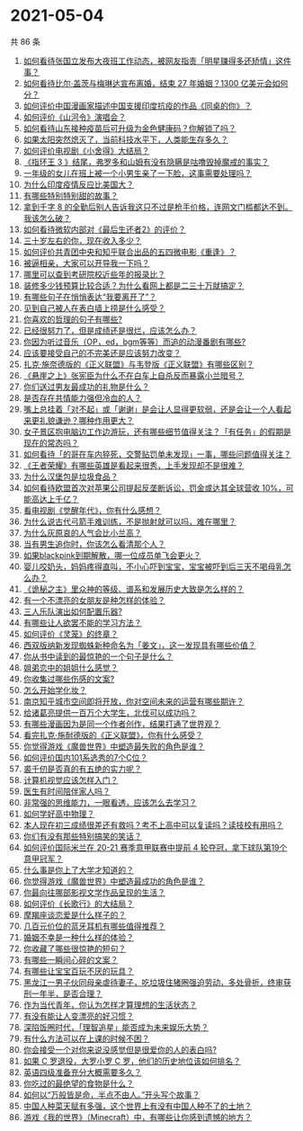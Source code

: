 # 2021-05-04

共 86 条

<!-- BEGIN -->
<!-- 最后更新时间 Tue May 04 2021 09:54:15 GMT+0800 (China Standard Time) -->

1. [如何看待张国立发布大夜班工作动态，被网友指责「明星赚得多还矫情」这件事？](https://www.zhihu.com/question/457625710)
2. [如何看待比尔·盖茨与梅琳达宣布离婚，结束 27 年婚姻？1300
   亿美元会如何分？](https://www.zhihu.com/question/457737040)
3. [如何评价中国漫画家描述中国支援印度抗疫的作品《同桌的你》？](https://www.zhihu.com/question/457620550)
4. [如何评价《山河令》演唱会？](https://www.zhihu.com/question/457706665)
5. [如何看待山东接种疫苗后可升级为金色健康码？你解锁了吗？](https://www.zhihu.com/question/457670626)
6. [如果太阳突然熄灭了，当前科技水平下，人类能生存多久？](https://www.zhihu.com/question/399868816)
7. [如何评价电视剧《小舍得》大结局？](https://www.zhihu.com/question/457690005)
8. [《指环王 3 》结尾，弗罗多和山姆有没有隐瞒是咕噜毁掉魔戒的事实？](https://www.zhihu.com/question/457495969)
9. [一年级的女儿在班上被一个小男生亲了一下脸，这事需要处理吗？](https://www.zhihu.com/question/449615832)
10. [为什么印度疫情反应比美国大？](https://www.zhihu.com/question/456804640)
11. [有哪些特别特别甜的故事？](https://www.zhihu.com/question/417468331)
12. [拿到千字 8
    的全勤后别人告诉我这只不过是枪手价格，连网文门槛都达不到。我该怎么破？](https://www.zhihu.com/question/457647042)
13. [如何看待微软内部对《最后生还者2》的评价？](https://www.zhihu.com/question/457639452)
14. [三十岁左右的你，现在收入多少？](https://www.zhihu.com/question/310923691)
15. [如何评价共青团中央和知乎联合出品的五四微电影《重逢》？](https://www.zhihu.com/question/457512856)
16. [被逼相亲，大家可以开导我一下吗？](https://www.zhihu.com/question/457592442)
17. [哪里可以查到考研院校近些年的报录比？](https://www.zhihu.com/question/367173234)
18. [装修多少钱预算比较合适？为什么看网上都是二三十万就搞定？](https://www.zhihu.com/question/441287480)
19. [有哪些句子在悄悄表达“我要离开了”？](https://www.zhihu.com/question/440637432)
20. [见到自己被人在表白墙上捞是什么感受？](https://www.zhihu.com/question/426184407)
21. [你喜欢的哲理的句子有哪些?](https://www.zhihu.com/question/431496102)
22. [已经很努力了，但是成绩还是很烂，应该怎么办？](https://www.zhihu.com/question/455175745)
23. [你因为听过音乐（OP，ed，bgm等等）而追的动漫番剧有哪些?](https://www.zhihu.com/question/456640204)
24. [应该要接受自己的不完美还是应该努力改变？](https://www.zhihu.com/question/278953449)
25. [扎克·施奈德版的《正义联盟》与韦登版《正义联盟》有哪些区别？](https://www.zhihu.com/question/449872864)
26. [《悬崖之上》张宪臣为什么不在白车上自杀反而暴露小兰暗号？](https://www.zhihu.com/question/457341025)
27. [你们送过男友最成功的礼物是什么？](https://www.zhihu.com/question/25865753)
28. [是否存在共情能力强但冷血的人？](https://www.zhihu.com/question/267512045)
29. [嘴上总挂着「对不起」或「谢谢」是会让人显得更软弱，还是会让一个人看起来更礼貌谦逊？哪种作用更大？](https://www.zhihu.com/question/25052958)
30. [女子景区抱电脑边工作边游玩，还有哪些细节值得关注？「有任务」的假期是现在的常态吗？](https://www.zhihu.com/question/457540899)
31. [如何看待「的哥在车内猝死，交警贴罚单未发现」一事，哪些问题值得关注？](https://www.zhihu.com/question/457613358)
32. [《王者荣耀》有哪些英雄是看起来很秀，上手发现却不是很难？](https://www.zhihu.com/question/456199987)
33. [为什么汉堡包是垃圾食品？](https://www.zhihu.com/question/382868803)
34. [如何看待欧盟首次对苹果公司提起反垄断诉讼，罚金或达其全球营收
    10%，可能高达上千亿？](https://www.zhihu.com/question/457427264)
35. [看电视剧《觉醒年代》，你有什么感想？](https://www.zhihu.com/question/450120675)
36. [为什么说古代弓箭手难训练，不是抛射就可以吗，难在哪里？](https://www.zhihu.com/question/349584247)
37. [为什么灰原哀的人气会比小兰高？](https://www.zhihu.com/question/382637152)
38. [当有男生追你时，你该怎么看清那个人？](https://www.zhihu.com/question/342163331)
39. [如果blackpink到期解散，哪一位成员单飞会更火？](https://www.zhihu.com/question/455213754)
40. [婴儿咬奶头，妈妈疼得直叫，不小心吓到宝宝，宝宝被吓到后三天不喝母乳怎么办？](https://www.zhihu.com/question/455850698)
41. [《诡秘之主》里众神的等级、谱系和发展历史大致是怎么样的？](https://www.zhihu.com/question/344358183)
42. [有一个不漂亮的女朋友是种怎样的体验？](https://www.zhihu.com/question/27433657)
43. [三人乐队演出如何配置乐器?](https://www.zhihu.com/question/453577415)
44. [有哪些让人欲罢不能的学习方法？](https://www.zhihu.com/question/30178891)
45. [如何评价《灵笼》的终章？](https://www.zhihu.com/question/457072944)
46. [西双版纳新发现蜘蛛新种命名为「姜文」，这一发现具有哪些价值？](https://www.zhihu.com/question/457371552)
47. [你从书中读到的最惊艳的一个句子是什么？](https://www.zhihu.com/question/456541633)
48. [姐弟恋中的姐姐什么感觉？](https://www.zhihu.com/question/451689518)
49. [你收集过哪些伤感的文案?](https://www.zhihu.com/question/450594854)
50. [怎么开始学化妆？](https://www.zhihu.com/question/302940225)
51. [南京知乎城市空间即将开放，你对空间未来的运营有哪些期许？](https://www.zhihu.com/question/455930944)
52. [给诸葛亮提供一百万个大学生，北伐可以成功吗？](https://www.zhihu.com/question/443277138)
53. [有哪些漫画因为是同一个作者创作，结果打通了世界观？](https://www.zhihu.com/question/437451134)
54. [看完扎克·施耐德版的《正义联盟》，你有什么感受？](https://www.zhihu.com/question/450085688)
55. [你觉得游戏《魔兽世界》中塑造最失败的角色是谁？](https://www.zhihu.com/question/456498770)
56. [如何评价国内101系选秀的7个C位？](https://www.zhihu.com/question/456871781)
57. [裘千仞是否真的有五绝的实力呢？](https://www.zhihu.com/question/457477701)
58. [计算机视觉应该怎样入门？](https://www.zhihu.com/question/23902574)
59. [医生有时间陪伴家人吗？](https://www.zhihu.com/question/307677298)
60. [非常强的思维能力，一眼看透，应该怎么去学习？](https://www.zhihu.com/question/447265742)
61. [如何学好高中物理？](https://www.zhihu.com/question/19812276)
62. [本人现在初三成绩很差还有救吗？考不上高中可以复读吗？读技校有用吗？](https://www.zhihu.com/question/456260758)
63. [你们有没有那些特别搞笑的笑话？](https://www.zhihu.com/question/454205391)
64. [如何评价国际米兰在 20-21 赛季意甲联赛中提前 4
    轮夺冠，拿下球队第19个意甲冠军？](https://www.zhihu.com/question/457596626)
65. [什么事是你上了大学才知道的？](https://www.zhihu.com/question/406491354)
66. [你觉得游戏《魔兽世界》中塑造最成功的角色是谁？](https://www.zhihu.com/question/456497443)
67. [你最向往哪部影视文学作品呈现的生活？](https://www.zhihu.com/question/456677630)
68. [如何评价《长歌行》的大结局？](https://www.zhihu.com/question/457677705)
69. [摩羯座谈恋爱是什么样子的？](https://www.zhihu.com/question/452356824)
70. [几百元价位的蓝牙耳机有哪些值得推荐？](https://www.zhihu.com/question/450380739)
71. [婚姻不幸是一种什么样的体验？](https://www.zhihu.com/question/267571755)
72. [你收藏了哪些很惊艳的短句？](https://www.zhihu.com/question/456852823)
73. [有哪些一瞬间心碎的文案？](https://www.zhihu.com/question/446133693)
74. [有哪些让宝宝百玩不厌的玩具？](https://www.zhihu.com/question/347811760)
75. [黑龙江一男子伙同母亲虐待妻子，吃垃圾住猪圈强迫劳动，多处骨折，终审获刑一年半，是否合理？](https://www.zhihu.com/question/457256890)
76. [作为当代青年，你认为怎样才算理想的生活状态？](https://www.zhihu.com/question/457149501)
77. [有没有能让人变漂亮的好习惯？](https://www.zhihu.com/question/423969924)
78. [深陷饭圈时代，「理智追星」能否成为未来娱乐大势？](https://www.zhihu.com/question/456813274)
79. [有什么方法可以在上课的时候不困？](https://www.zhihu.com/question/453132101)
80. [你会接受一个对你来说没感觉但是很爱你的人的表白吗?](https://www.zhihu.com/question/456895806)
81. [如果 C 罗退役，大罗小罗 C 罗，他们的历史地位该如何排名？](https://www.zhihu.com/question/384740207)
82. [英语四级准备充分大概需要多久？](https://www.zhihu.com/question/293706213)
83. [你吃过的最绝望的食物是什么？](https://www.zhihu.com/question/266593795)
84. [如何以“万般皆是命，半点不由人。”开头写个故事？](https://www.zhihu.com/question/446397308)
85. [中国人种菜天赋有多强，这个世界上有没有中国人种不了的土地？](https://www.zhihu.com/question/457311138)
86. [游戏《我的世界》（Minecraft）中，有哪些让你感到遗憾的地方？](https://www.zhihu.com/question/451353111)

<!-- END -->
